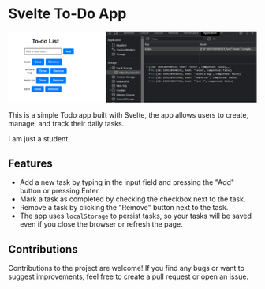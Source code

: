 # Svelte To-Do App
![Project Screenshot](https://github.com/edypnog/todolist-svelte/blob/main/static/Screenshot%202023-08-04%20200946.png?raw=true)

This is a simple Todo app built with Svelte, the app allows users to create, manage, and track their daily tasks.

I am just a student.

## Features

- Add a new task by typing in the input field and pressing the "Add" button or pressing Enter.
- Mark a task as completed by checking the checkbox next to the task.
- Remove a task by clicking the "Remove" button next to the task.
- The app uses `localStorage` to persist tasks, so your tasks will be saved even if you close the browser or refresh the page.

## Contributions

Contributions to the project are welcome! If you find any bugs or want to suggest improvements, feel free to create a pull request or open an issue.
